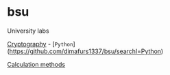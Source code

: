 # bsu
University labs

[Cryptography](https://github.com/dimafurs1337/bsu/tree/master/cryptography) - [`Python`] (https://github.com/dimafurs1337/bsu/searchl=Python)

[Calculation methods](https://github.com/dimafurs1337/bsu/tree/master/calculation%20methods)
